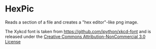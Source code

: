 # HexPic
Reads a section of a file and creates a "hex editor"-like png image.

The Xykcd font is taken from https://github.com/ipython/xkcd-font and is released under the [Creative Commons Attribution-NonCommercial 3.0 License](https://github.com/ipython/xkcd-font/blob/master/LICENSE)
